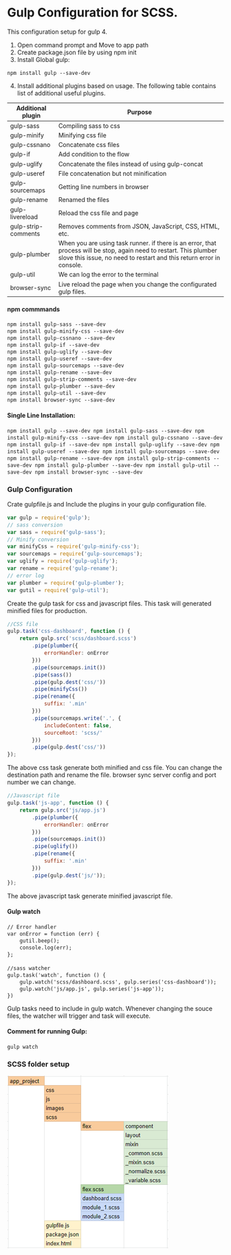# Gulp Configuration for SCSS.

This configuration setup for gulp 4. 
1. Open command prompt and Move to app path
2. Create package.json file by using npm init
3. Install Global gulp:
```
npm install gulp --save-dev
```
4. Install additional plugins based on usage. The following table contains list of additional useful plugins.

Additional plugin | Purpose 
---|---
gulp-sass | Compiling sass to css 
gulp-minify | Minifying css file 
gulp-cssnano | Concatenate css files 
gulp-if | Add condition to the flow 
gulp-uglify | Concatenate the files instead of using gulp-concat 
gulp-useref | File concatenation but not minification 
gulp-sourcemaps | Getting line numbers in browser 
gulp-rename | Renamed the files 
gulp-livereload | Reload the css file and page 
gulp-strip-comments | Removes comments from JSON, JavaScript, CSS, HTML, etc.
gulp-plumber | When you are using task runner. if there is an error, that process will be stop, again need to restart. This plumber slove this issue, no need to restart and this return error in console.
gulp-util |  We can log the error to the terminal
browser-sync | Live reload the page when you change the configurated gulp files.
#### npm commmands
~~~
npm install gulp-sass --save-dev 
npm install gulp-minify-css --save-dev 
npm install gulp-cssnano --save-dev 
npm install gulp-if --save-dev 
npm install gulp-uglify --save-dev 
npm install gulp-useref --save-dev 
npm install gulp-sourcemaps --save-dev 
npm install gulp-rename --save-dev 
npm install gulp-strip-comments --save-dev
npm install gulp-plumber --save-dev 
npm install gulp-util --save-dev 
npm install browser-sync --save-dev 
~~~

#### Single Line Installation:
~~~
npm install gulp --save-dev npm install gulp-sass --save-dev npm install gulp-minify-css --save-dev npm install gulp-cssnano --save-dev npm install gulp-if --save-dev npm install gulp-uglify --save-dev npm install gulp-useref --save-dev npm install gulp-sourcemaps --save-dev npm install gulp-rename --save-dev npm install gulp-strip-comments --save-dev npm install gulp-plumber --save-dev npm install gulp-util --save-dev npm install browser-sync --save-dev 
~~~

### Gulp Configuration

Crate gulpfile.js and Include the plugins in your gulp configuration file.

```javascript
var gulp = require('gulp');
// sass conversion
var sass = require('gulp-sass');
// Minify conversion
var minifyCss = require('gulp-minify-css');
var sourcemaps = require('gulp-sourcemaps');
var uglify = require('gulp-uglify');
var rename = require('gulp-rename');
// error log
var plumber = require('gulp-plumber');
var gutil = require('gulp-util');
```

Create the gulp task for css and javascript files. This task will generated minified files for production.

```javascript
//CSS file
gulp.task('css-dashboard', function () {
    return gulp.src('scss/dashboard.scss')
        .pipe(plumber({
            errorHandler: onError
        }))
        .pipe(sourcemaps.init())
        .pipe(sass())
        .pipe(gulp.dest('css/'))
        .pipe(minifyCss())
        .pipe(rename({
            suffix: '.min'
        }))
        .pipe(sourcemaps.write('.', {
            includeContent: false,
            sourceRoot: 'scss/'
        }))
        .pipe(gulp.dest('css/'))
});
```

The above css task generate both minified and css file. You can change the destination path and rename the file.
browser sync server config and port number we can change.

```javascript
//Javascript file
gulp.task('js-app', function () {
    return gulp.src('js/app.js')
        .pipe(plumber({
            errorHandler: onError
        }))
        .pipe(sourcemaps.init())
        .pipe(uglify())
        .pipe(rename({
            suffix: '.min'
        }))
        .pipe(gulp.dest('js/'));
});
```
The above javascript task generate minified javascript file.

#### Gulp watch
```
// Error handler
var onError = function (err) {
    gutil.beep();
    console.log(err);
};

//sass watcher
gulp.task('watch', function () {
    gulp.watch('scss/dashboard.scss', gulp.series('css-dashboard'));
    gulp.watch('js/app.js', gulp.series('js-app'));
})
```
Gulp tasks need to include in gulp watch. Whenever changing the souce files, the watcher will trigger and task will execute.

#### Comment for running Gulp:
```
gulp watch
```



### SCSS folder setup
![Gulp project folder structure](img/gulp-project-folder-structure.png)
